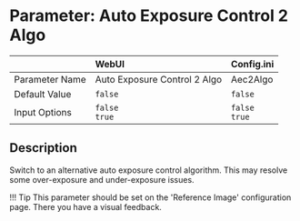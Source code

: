 # Parameter: Auto Exposure Control 2 Algo

|                   | WebUI               | Config.ini
|:---               |:---                 |:----
| Parameter Name    | Auto Exposure Control 2 Algo | Aec2Algo
| Default Value     | `false`             | `false`
| Input Options     | `false`<br>`true`   | `false`<br>`true`


## Description

Switch to an alternative auto exposure control algorithm. 
This may resolve some over-exposure and under-exposure issues.


!!! Tip
    This parameter should be set on the 'Reference Image' configuration page.
    There you have a visual feedback.
